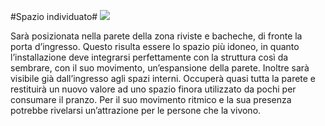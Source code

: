 #Spazio individuato#
![ ](http://i.imgur.com/hKV2CPT.jpg?1)

Sarà posizionata nella parete della zona riviste
e bacheche, di fronte la porta d’ingresso.
Questo risulta essere lo spazio più idoneo, in
quanto l’installazione deve integrarsi perfettamente
con la struttura così da sembrare, con il suo
movimento, un’espansione della parete. Inoltre
sarà visibile già dall’ingresso agli spazi interni.
Occuperà quasi tutta la parete e restituirà un nuovo
valore ad uno spazio finora utilizzato da pochi
per consumare il pranzo. Per il suo movimento
ritmico e la sua presenza potrebbe rivelarsi
un’attrazione per le persone che la vivono.
